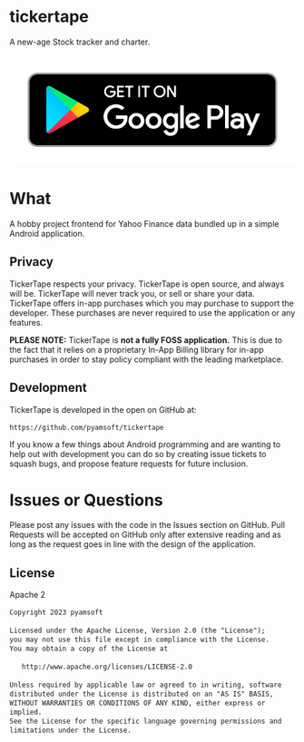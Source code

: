 # tickertape

A new-age Stock tracker and charter.

[![Get it on Google Play](https://raw.githubusercontent.com/pyamsoft/tickertape/main/art/google-play-badge.png)][1]

# What

A hobby project frontend for Yahoo Finance data bundled up in a simple Android application.


## Privacy

TickerTape respects your privacy. TickerTape is open source, and always will be. TickerTape
will never track you, or sell or share your data. TickerTape offers in-app purchases which you
may purchase to support the developer. These purchases are never required to use the application
or any features.

**PLEASE NOTE:** TickerTape is **not a fully FOSS application.** This is due to the fact that it
relies on a proprietary In-App Billing library for in-app purchases in order to stay policy
compliant with the leading marketplace.


## Development

TickerTape is developed in the open on GitHub at:  

```
https://github.com/pyamsoft/tickertape
```

If you know a few things about Android programming and are wanting to help
out with development you can do so by creating issue tickets to squash bugs,
and propose feature requests for future inclusion.


# Issues or Questions

Please post any issues with the code in the Issues section on GitHub. Pull Requests
will be accepted on GitHub only after extensive reading and as long as the request
goes in line with the design of the application.

[1]: https://play.google.com/store/apps/details?id=com.pyamsoft.tickertape


## License

Apache 2

```
Copyright 2023 pyamsoft

Licensed under the Apache License, Version 2.0 (the "License");
you may not use this file except in compliance with the License.
You may obtain a copy of the License at

   http://www.apache.org/licenses/LICENSE-2.0

Unless required by applicable law or agreed to in writing, software
distributed under the License is distributed on an "AS IS" BASIS,
WITHOUT WARRANTIES OR CONDITIONS OF ANY KIND, either express or implied.
See the License for the specific language governing permissions and
limitations under the License.
```
